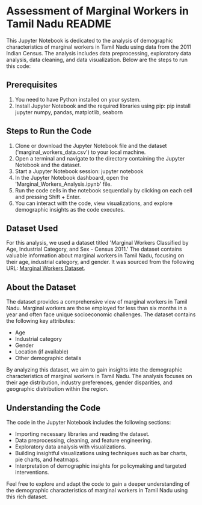 # Assessment of Marginal Workers in Tamil Nadu README

This Jupyter Notebook is dedicated to the analysis of demographic characteristics of marginal workers in Tamil Nadu using data from the 2011 Indian Census. The analysis includes data preprocessing, exploratory data analysis, data cleaning, and data visualization. Below are the steps to run this code:

## Prerequisites
1. You need to have Python installed on your system.
2. Install Jupyter Notebook and the required libraries using pip:
   pip install jupyter numpy, pandas, matplotlib, seaborn
   

## Steps to Run the Code
1. Clone or download the Jupyter Notebook file and the dataset ('marginal_workers_data.csv') to your local machine.
2. Open a terminal and navigate to the directory containing the Jupyter Notebook and the dataset.
3. Start a Jupyter Notebook session:
   jupyter notebook
4. In the Jupyter Notebook dashboard, open the 'Marginal_Workers_Analysis.ipynb' file.
5. Run the code cells in the notebook sequentially by clicking on each cell and pressing Shift + Enter.
6. You can interact with the code, view visualizations, and explore demographic insights as the code executes.

## Dataset Used
For this analysis, we used a dataset titled 'Marginal Workers Classified by Age, Industrial Category, and Sex - Census 2011.' The dataset contains valuable information about marginal workers in Tamil Nadu, focusing on their age, industrial category, and gender. It was sourced from the following URL: [Marginal Workers Dataset](https://tn.data.gov.in/catalog/marginal-workers-classified-age-industrial-category-and-sex-census-2011-india-and-states).

## About the Dataset
The dataset provides a comprehensive view of marginal workers in Tamil Nadu. Marginal workers are those employed for less than six months in a year and often face unique socioeconomic challenges. The dataset contains the following key attributes:
- Age
- Industrial category
- Gender
- Location (if available)
- Other demographic details

By analyzing this dataset, we aim to gain insights into the demographic characteristics of marginal workers in Tamil Nadu. The analysis focuses on their age distribution, industry preferences, gender disparities, and geographic distribution within the region.

## Understanding the Code
The code in the Jupyter Notebook includes the following sections:
- Importing necessary libraries and reading the dataset.
- Data preprocessing, cleaning, and feature engineering.
- Exploratory data analysis with visualizations.
- Building insightful visualizations using techniques such as bar charts, pie charts, and heatmaps.
- Interpretation of demographic insights for policymaking and targeted interventions.

Feel free to explore and adapt the code to gain a deeper understanding of the demographic characteristics of marginal workers in Tamil Nadu using this rich dataset.
